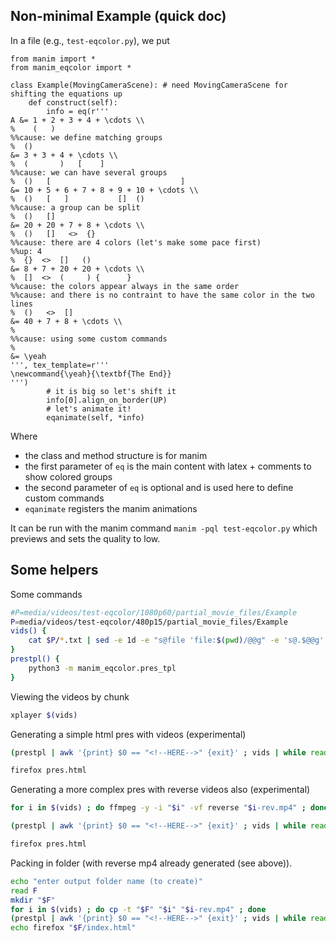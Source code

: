 

## Non-minimal Example (quick doc)

In a file (e.g., `test-eqcolor.py`), we put

~~~python3
from manim import *
from manim_eqcolor import *

class Example(MovingCameraScene): # need MovingCameraScene for shifting the equations up
    def construct(self):
        info = eq(r'''
A &= 1 + 2 + 3 + 4 + \cdots \\
%    (   )
%%cause: we define matching groups
%  ()
&= 3 + 3 + 4 + \cdots \\
%  (       )   [    ]
%%cause: we can have several groups
%  ()   [                             ]
&= 10 + 5 + 6 + 7 + 8 + 9 + 10 + \cdots \\
%  ()   [   ]           []  ()
%%cause: a group can be split
%  ()   []
&= 20 + 20 + 7 + 8 + \cdots \\
%  ()   []   <>  {}
%%cause: there are 4 colors (let's make some pace first)
%%up: 4
%  {}  <>  []   ()
&= 8 + 7 + 20 + 20 + \cdots \\
%  []  <>  (     ) {      }
%%cause: the colors appear always in the same order
%%cause: and there is no contraint to have the same color in the two lines
%  ()   <>  []
&= 40 + 7 + 8 + \cdots \\
%
%%cause: using some custom commands
%
&= \yeah
''', tex_template=r'''
\newcommand{\yeah}{\textbf{The End}}
''')
        # it is big so let's shift it
        info[0].align_on_border(UP)
        # let's animate it!
        eqanimate(self, *info)
~~~

Where 

- the class and method structure is for manim
- the first parameter of `eq` is the main content with latex + comments to show colored groups
- the second parameter of `eq` is optional and is used here to define custom commands
- `eqanimate` registers the manim animations

It can be run with the manim command `manim -pql test-eqcolor.py` which previews and sets the quality to low.

## Some helpers

Some commands

~~~bash
#P=media/videos/test-eqcolor/1080p60/partial_movie_files/Example
P=media/videos/test-eqcolor/480p15/partial_movie_files/Example
vids() {
    cat $P/*.txt | sed -e 1d -e "s@file 'file:$(pwd)/@@g" -e 's@.$@@g'
}
prestpl() {
    python3 -m manim_eqcolor.pres_tpl
}
~~~

Viewing the videos by chunk

~~~bash
xplayer $(vids)
~~~

Generating a simple html pres with videos (experimental)

~~~bash
(prestpl | awk '{print} $0 == "<!--HERE-->" {exit}' ; vids | while read i ; do echo "<video src='$i'></video>" ; done ; prestpl | awk 'go {print} $0 == "<!--HERE-->" {go=1}') > pres.html

firefox pres.html
~~~

Generating a more complex pres with reverse videos also (experimental)

~~~bash
for i in $(vids) ; do ffmpeg -y -i "$i" -vf reverse "$i-rev.mp4" ; done

(prestpl | awk '{print} $0 == "<!--HERE-->" {exit}' ; vids | while read i ; do echo "<div><video src='$i'></video><video src='$i-rev.mp4'></video></div>" ; done ; prestpl | awk 'go {print} $0 == "<!--HERE-->" {go=1}') > pres.html 

firefox pres.html
~~~

Packing in folder (with reverse mp4 already generated (see above)).

~~~bash
echo "enter output folder name (to create)"
read F
mkdir "$F"
for i in $(vids) ; do cp -t "$F" "$i" "$i-rev.mp4" ; done
(prestpl | awk '{print} $0 == "<!--HERE-->" {exit}' ; vids | while read i ; do i=$(basename "$i"); echo "<div><video src='$i'></video><video src='$i-rev.mp4'></video></div>" ; done ; prestpl | awk 'go {print} $0 == "<!--HERE-->" {go=1}') > "$F/index.html"
echo firefox "$F/index.html"
~~~


